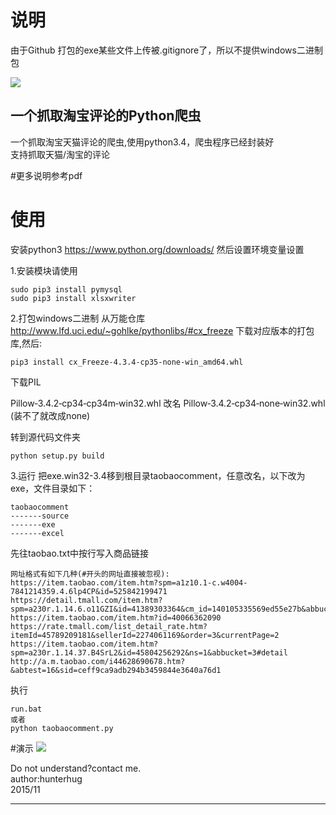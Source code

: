 # 说明
由于Github 打包的exe某些文件上传被.gitignore了，所以不提供windows二进制包


<img src='https://raw.githubusercontent.com/hunterhug/taobaocomment/master/seeme0.jpg' />

一个抓取淘宝评论的Python爬虫
---------------------------------------------------------

一个抓取淘宝天猫评论的爬虫,使用python3.4，爬虫程序已经封装好<br />
支持抓取天猫/淘宝的评论<br />


#更多说明参考pdf


# 使用
安装python3 https://www.python.org/downloads/  然后设置环境变量设置 

1.安装模块请使用

```
sudo pip3 install pymysql
sudo pip3 install xlsxwriter
```

2.打包windows二进制
从万能仓库 http://www.lfd.uci.edu/~gohlke/pythonlibs/#cx_freeze 下载对应版本的打包库,然后:

```
pip3 install cx_Freeze-4.3.4-cp35-none-win_amd64.whl
```

下载PIL

Pillow‑3.4.2‑cp34‑cp34m‑win32.whl 改名 Pillow‑3.4.2‑cp34‑none‑win32.whl (装不了就改成none)

 转到源代码文件夹

```
python setup.py build
```

3.运行
把exe.win32-3.4移到根目录taobaocomment，任意改名，以下改为exe，文件目录如下：

```
taobaocomment
-------source
-------exe
-------excel
```

先往taobao.txt中按行写入商品链接

```
网址格式有如下几种(#开头的网址直接被忽视):
https://item.taobao.com/item.htm?spm=a1z10.1-c.w4004-7841214359.4.6lp4CP&id=525842199471
https://detail.tmall.com/item.htm?spm=a230r.1.14.6.o11GZI&id=41389303364&cm_id=140105335569ed55e27b&abbucket=3
https://item.taobao.com/item.htm?id=40066362090
https://rate.tmall.com/list_detail_rate.htm?itemId=45789209181&sellerId=2274061169&order=3&currentPage=2
https://item.taobao.com/item.htm?spm=a230r.1.14.37.B4SrL2&id=45804256292&ns=1&abbucket=3#detail
http://a.m.taobao.com/i44628690678.htm?&abtest=16&sid=ceff9ca9adb294b3459844e3640a76d1
```

执行
```
run.bat
或者
python taobaocomment.py
```


#演示
<img src='https://raw.githubusercontent.com/hunterhug/taobaoscrapy/master/seeme1.jpg' />


Do not understand?contact me.<br/>
author:hunterhug<br/>
2015/11

--------------------------------------------------------------

